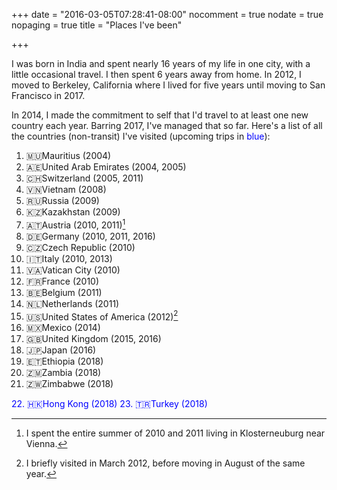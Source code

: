 +++
date = "2016-03-05T07:28:41-08:00"
nocomment = true
nodate = true
nopaging = true
title = "Places I've been"

+++

I was born in India and spent nearly 16 years of my life in one city, with a little occasional travel. I then spent 6 years away from home. In 2012, I moved to Berkeley, California where I lived for five years until moving to San Francisco in 2017.

In 2014, I made the commitment to self that I'd travel to at least one new country each year. Barring 2017, I've managed that so far. Here's a list of all the countries (non-transit) I've visited (upcoming trips in <font color="blue">blue</font>):

1. 🇲🇺Mauritius (2004)
2. 🇦🇪United Arab Emirates (2004, 2005)
3. 🇨🇭Switzerland (2005, 2011)
4. 🇻🇳Vietnam (2008)
5. 🇷🇺Russia (2009)
6. 🇰🇿Kazakhstan (2009)
7. 🇦🇹Austria (2010, 2011)[^1]
8. 🇩🇪Germany (2010, 2011, 2016)
9. 🇨🇿Czech Republic (2010)
10. 🇮🇹Italy (2010, 2013)
11. 🇻🇦Vatican City (2010)
12. 🇫🇷France (2010)
13. 🇧🇪Belgium (2011)
14. 🇳🇱Netherlands (2011)
15. 🇺🇸United States of America (2012)[^2]
16. 🇲🇽Mexico (2014)
17. 🇬🇧United Kingdom (2015, 2016)
18. 🇯🇵Japan (2016)
19. 🇪🇹Ethiopia (2018)
20. 🇿🇲Zambia (2018)
21. 🇿🇼Zimbabwe (2018)
<font color="blue">
22. 🇭🇰Hong Kong (2018)
</font>
<font color="blue">
23. 🇹🇷Turkey (2018)
</font>

[^1]: I spent the entire summer of 2010 and 2011 living in Klosterneuburg near Vienna.
[^2]: I briefly visited in March 2012, before moving in August of the same year.